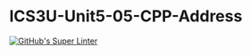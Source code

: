 # ICS3U-Unit5-05-CPP-Address

[![GitHub's Super Linter](https://github.com/sydneykuhn/ICS3U-Unit5-05-CPP-Address/workflows/GitHub's%20Super%20Linter/badge.svg)](https://github.com/sydneykuhn/ICS3U-Unit5-05-CPP-Address)
